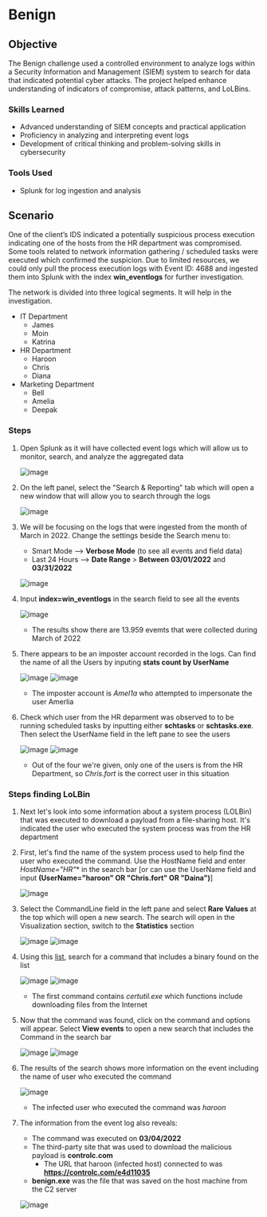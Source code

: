 # Benign

## Objective
The Benign challenge used a controlled environment to analyze logs within a Security Information and Management (SIEM) system to search for data that indicated potential cyber attacks. The project helped enhance understanding of indicators of compromise, attack patterns, and LoLBins.

### Skills Learned
- Advanced understanding of SIEM concepts and practical application
- Proficiency in analyzing and interpreting event logs
- Development of critical thinking and problem-solving skills in cybersecurity

### Tools Used
- Splunk for log ingestion and analysis

## Scenario
One of the client’s IDS indicated a potentially suspicious process execution indicating one of the hosts from the HR department was compromised. Some tools related to network information gathering / scheduled tasks were executed which confirmed the suspicion. Due to limited resources, we could only pull the process execution logs with Event ID: 4688 and ingested them into Splunk with the index **win_eventlogs** for further investigation.

The network is divided into three logical segments. It will help in the investigation.
- IT Department
  - James
  - Moin
  - Katrina
- HR Department
  - Haroon
  - Chris
  - Diana
- Marketing Department
  - Bell
  - Amelia
  - Deepak

### Steps
1. Open Splunk as it will have collected event logs which will allow us to monitor, search, and analyze the aggregated data

   ![image](https://github.com/user-attachments/assets/dee6483b-7626-4116-8831-429cb3385af5)
2. On the left panel, select the "Search & Reporting" tab which will open a new window that will allow you to search through the logs

   ![image](https://github.com/user-attachments/assets/b1bef82d-5d56-4c4f-b55e-852adaf0c74e)
3. We will be focusing on the logs that were ingested from the month of March in 2022. Change the settings beside the Search menu to:
   - Smart Mode --> **Verbose Mode** (to see all events and field data)
   - Last 24 Hours --> **Date Range** > **Between** **03/01/2022** and **03/31/2022**

   ![image](https://github.com/user-attachments/assets/c9ce2777-c89f-4ef3-8a1b-bafdb83677ad)
4. Input **index=win_eventlogs** in the search field to see all the events

   ![image](https://github.com/user-attachments/assets/0972e45c-0b64-455d-bd55-91160dcb400b)
     - The results show there are 13.959 evemts that were collected during March of 2022
5. There appears to be an imposter account recorded in the logs. Can find the name of all the Users by inputing **stats count by UserName**

   ![image](https://github.com/user-attachments/assets/cd5eae7e-36eb-4950-9163-fd68b1e5bc7a)
   ![image](https://github.com/user-attachments/assets/520cd4c5-b060-4306-8d59-c2add05015ae)
   - The imposter account is *Amel1a* who attempted to impersonate the user Amerlia
6. Check which user from the HR deparment was observed to to be running scheduled tasks by inputting either **schtasks** or **schtasks.exe**. Then select the UserName field in the left pane to see the users

   ![image](https://github.com/user-attachments/assets/123aee20-197c-46e2-8587-25e0a957d6a9)
   ![image](https://github.com/user-attachments/assets/5ef89ef5-3844-4847-b56f-87efce162e03)
   - Out of the four we're given, only one of the users is from the HR Department, so *Chris.fort* is the correct user in this situation

### Steps finding LoLBin
1. Next let's look into some information about a system process (LOLBin) that was executed to download a payload from a file-sharing host. It's indicated the user who executed the system process was from the HR department
2. First, let's find the name of the system process used to help find the user who executed the command. Use the HostName field and enter **HostName="HR*"** in the search bar [or can use the UserName field and input **(UserName="haroon" OR "Chris.fort" OR "Daina")**]
  
      ![image](https://github.com/user-attachments/assets/520311aa-1fe6-48e1-b05e-9923babc822a)
3. Select the CommandLine field in the left pane and select **Rare Values** at the top which will open a new search. The search will open in the Visualization section, switch to the **Statistics** section
    
   ![image](https://github.com/user-attachments/assets/6e375f3c-77f1-4e9c-b978-2ec0fc366b1d)
   ![image](https://github.com/user-attachments/assets/eb5b1e42-282a-4e6e-bc1b-7e2a1ef32292)
4. Using this [list](https://lolbas-project.github.io/), search for a command that includes a binary found on the list
  
   ![image](https://github.com/user-attachments/assets/c682b113-88cd-478e-a3f5-502898c7dd5d)
   ![image](https://github.com/user-attachments/assets/430ac3e0-c45b-46c8-b44c-8d29aa7d5527)
   - The first command contains *certutil.exe* which functions include downloading files from the Internet
5. Now that the command was found, click on the command and options will appear. Select **View events** to open a new search that includes the Command in the search bar

   ![image](https://github.com/user-attachments/assets/b5321851-b292-40d0-bd84-0fe187fa660f)
   ![image](https://github.com/user-attachments/assets/911eeb26-f730-4d9d-ac8b-6d82e34f0ffa)
6. The results of the search shows more information on the event including the name of user who executed the command

   ![image](https://github.com/user-attachments/assets/595017b6-2f80-472f-8cc1-5c9e66ecc203)
   - The infected user who executed the command was *haroon*
 7. The information from the event log also reveals:
    - The command was executed on **03/04/2022**
    - The third-party site that was used to download the malicious payload is **controlc.com**
      - The URL that haroon (infected host) connected to was **https://controlc.com/e4d11035**
    - **benign.exe** was the file that was saved on the host machine from the C2 server

    ![image](https://github.com/user-attachments/assets/6c8efd76-a41e-4319-876a-cdf01767a602)




      

 

   

